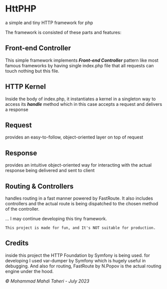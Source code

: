 # HttPHP
a simple and tiny HTTP framework for php

The framework is consisted of these parts and features:

## Front-end Controller
This simple framework implements <b><i>Front-end Controller</i></b> pattern like most famous frameworks by having single index.php file that all requests can touch nothing but this file.

## HTTP Kernel
Inside the body of index.php, it instantiates 
a kernel in a singleton way to access its <b><i>handle</i></b> method
which in this case accepts a request and delivers a response

## Request
provides an easy-to-follow, object-oriented layer on top of request

## Response
provides an intuitive object-oriented way for interacting with the actual response being delivered and sent to client

## Routing & Controllers
handles routing in a fast manner powered by FastRoute.
It also includes controllers and the actual route is being dispatched to the chosen method of the controller.

... I may continue developing this tiny framework. 

`
This project is made for fun, and It's NOT suitable for production.
`
## Credits
inside this project the HTTP Foundation by Symfony is being used. for developing I used var-dumper by Symfony which is hugely useful in debugging. 
And also for routing, FastRoute by N.Popov is the actual routing engine under the hood.

*&copy; Mohammad Mahdi Taheri - July 2023*


